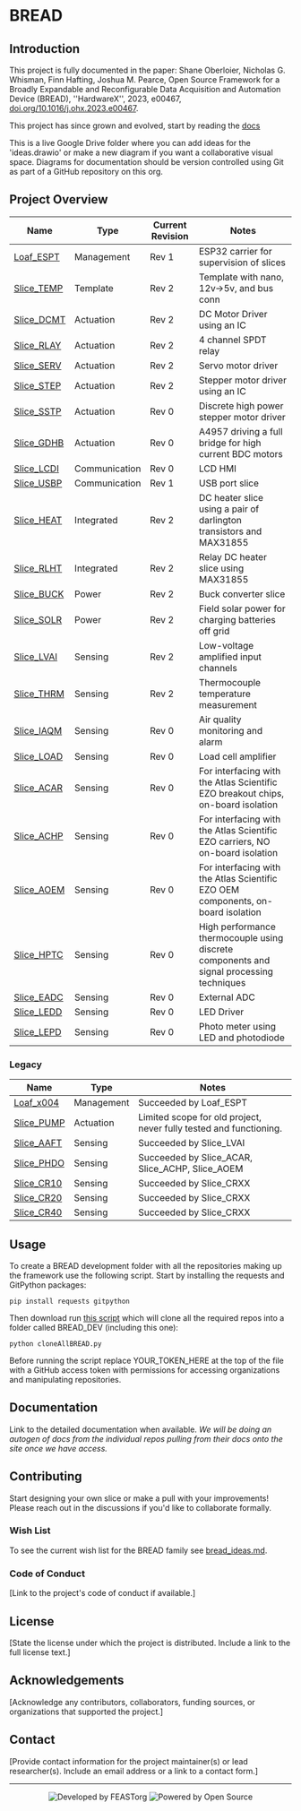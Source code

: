 # BREAD

## Introduction
This project is fully documented in the paper: Shane Oberloier, Nicholas G. Whisman, Finn Hafting, Joshua M. Pearce, Open Source Framework for a Broadly Expandable and Reconfigurable Data Acquisition and Automation Device (BREAD), ''HardwareX'', 2023, e00467, [doi.org/10.1016/j.ohx.2023.e00467](https://doi.org/10.1016/j.ohx.2023.e00467).

This project has since grown and evolved, start by reading the [docs](docs/README.md)

This is a live Google Drive folder where you can add ideas for the 'ideas.drawio' or make a new diagram if you want a collaborative visual space. Diagrams for documentation should be version controlled using Git as part of a GitHub repository on this org.

## Project Overview

| Name | Type | Current Revision | Notes |
| --- | --- | --- | --- |
| [Loaf_ESPT](https://github.com/FEASTorg/Loaf_ESPT) | Management | Rev 1 | ESP32 carrier for supervision of slices |
| [Slice_TEMP](https://github.com/FEASTorg/Slice_TEMP) | Template | Rev 2 | Template with nano, 12v->5v, and bus conn |
| [Slice_DCMT](https://github.com/FEASTorg/Slice_DCMT) | Actuation | Rev 2 | DC Motor Driver using an IC |
| [Slice_RLAY](https://github.com/FEASTorg/Slice_RLAY) | Actuation | Rev 2 | 4 channel SPDT relay |
| [Slice_SERV](https://github.com/FEASTorg/Slice_SERV) | Actuation | Rev 2 | Servo motor driver |
| [Slice_STEP](https://github.com/FEASTorg/Slice_STEP) | Actuation | Rev 2 | Stepper motor driver using an IC |
| [Slice_SSTP](https://github.com/FEASTorg/Slice_SSTP) | Actuation | Rev 0 | Discrete high power stepper motor driver |
| [Slice_GDHB](https://github.com/FEASTorg/Slice_GDHB) | Actuation | Rev 0 | A4957 driving a full bridge for high current BDC motors |
| [Slice_LCDI](https://github.com/FEASTorg/Slice_LCDI) | Communication | Rev 0 | LCD HMI |
| [Slice_USBP](https://github.com/FEASTorg/Slice_USBP) | Communication | Rev 1 | USB port slice |
| [Slice_HEAT](https://github.com/FEASTorg/Slice_HEAT) | Integrated | Rev 2 | DC heater slice using a pair of darlington transistors and MAX31855 |
| [Slice_RLHT](https://github.com/FEASTorg/Slice_RLHT) | Integrated | Rev 2 | Relay DC heater slice using MAX31855 |
| [Slice_BUCK](https://github.com/FEASTorg/Slice_BUCK) | Power | Rev 2 | Buck converter slice |
| [Slice_SOLR](https://github.com/FEASTorg/Slice_SOLR) | Power | Rev 2 | Field solar power for charging batteries off grid |
| [Slice_LVAI](https://github.com/FEASTorg/Slice_LVAI) | Sensing | Rev 2 | Low-voltage amplified input channels |
| [Slice_THRM](https://github.com/FEASTorg/Slice_THRM) | Sensing | Rev 2 | Thermocouple temperature measurement |
| [Slice_IAQM](https://github.com/FEASTorg/Slice_IAQM) | Sensing | Rev 0 | Air quality monitoring and alarm |
| [Slice_LOAD](https://github.com/FEASTorg/Slice_LOAD) | Sensing | Rev 0 | Load cell amplifier |
| [Slice_ACAR](https://github.com/FEASTorg/Slice_ACAR) | Sensing | Rev 0 | For interfacing with the Atlas Scientific EZO breakout chips, on-board isolation |
| [Slice_ACHP](https://github.com/FEASTorg/Slice_ACHP) | Sensing | Rev 0 | For interfacing with the Atlas Scientific EZO carriers, NO on-board isolation |
| [Slice_AOEM](https://github.com/FEASTorg/Slice_AOEM) | Sensing | Rev 0 | For interfacing with the Atlas Scientific EZO OEM components, on-board isolation |
| [Slice_HPTC](https://github.com/FEASTorg/Slice_HPTC) | Sensing | Rev 0 | High performance thermocouple using discrete components and signal processing techniques |
| [Slice_EADC](https://github.com/FEASTorg/Slice_EADC) | Sensing | Rev 0 | External ADC  |
| [Slice_LEDD](https://github.com/FEASTorg/Slice_LEDD) | Sensing | Rev 0 | LED Driver  |
| [Slice_LEPD](https://github.com/FEASTorg/Slice_LEPD) | Sensing | Rev 0 | Photo meter using LED and photodiode |

### Legacy

| Name | Type | Notes |
| --- | --- | --- |
| [Loaf_x004](https://github.com/FEASTorg/Loaf_x004) | Management | Succeeded by Loaf_ESPT|
| [Slice_PUMP](https://github.com/FEASTorg/Slice_PUMP) | Actuation | Limited scope for old project, never fully tested and functioning.|
| [Slice_AAFT](https://github.com/FEASTorg/Slice_AAFT) | Sensing | Succeeded by Slice_LVAI|
| [Slice_PHDO](https://github.com/FEASTorg/Slice_PHDO) | Sensing | Succeeded by Slice_ACAR, Slice_ACHP, Slice_AOEM|
| [Slice_CR10](https://github.com/FEASTorg/Slice_CR10) | Sensing | Succeeded by Slice_CRXX |
| [Slice_CR20](https://github.com/FEASTorg/Slice_CR20) | Sensing | Succeeded by Slice_CRXX |
| [Slice_CR40](https://github.com/FEASTorg/Slice_CR40) | Sensing | Succeeded by Slice_CRXX |

## Usage

To create a BREAD development folder with all the repositories making up the framework use the following script. Start by installing the requests and GitPython packages:
```
pip install requests gitpython
```
Then download run [this script](scripts/cloneAllBREAD.py) which will clone all the required repos into a folder called BREAD_DEV (including this one):
```
python cloneAllBREAD.py
```
Before running the script replace YOUR_TOKEN_HERE at the top of the file with a GitHub access token with permissions for accessing organizations and manipulating repositories.

## Documentation

Link to the detailed documentation when available. *We will be doing an autogen of docs from the individual repos pulling from their docs onto the site once we have access.*

## Contributing

Start designing your own slice or make a pull with your improvements! Please reach out in the discussions if you'd like to collaborate formally.

### Wish List

To see the current wish list for the BREAD family see [bread_ideas.md](docs/bread_ideas.md).

### Code of Conduct
[Link to the project's code of conduct if available.]

## License
[State the license under which the project is distributed. Include a link to the full license text.]

## Acknowledgements
[Acknowledge any contributors, collaborators, funding sources, or organizations that supported the project.]

## Contact
[Provide contact information for the project maintainer(s) or lead researcher(s). Include an email address or a link to a contact form.]

---

<div align="center">
  <p>
    <img src="https://img.shields.io/badge/Developed_by-UWO--FAST-orange" alt="Developed by FEASTorg">
    <img src="https://img.shields.io/badge/Powered_by-Open_Source-blue" alt="Powered by Open Source">
  </p>
</div>
